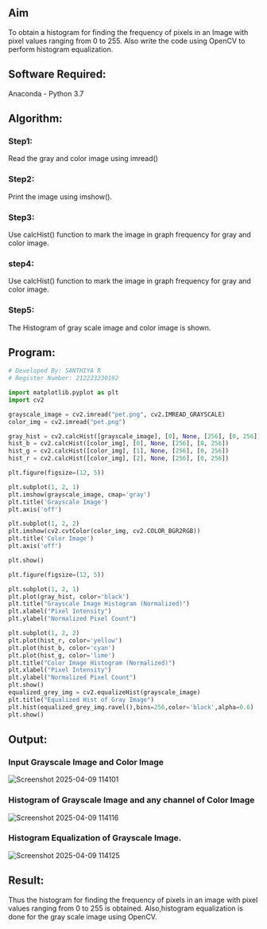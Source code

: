 ## Aim
To obtain a histogram for finding the frequency of pixels in an Image with pixel values ranging from 0 to 255. Also write the code using OpenCV to perform histogram equalization.

## Software Required:
Anaconda - Python 3.7

## Algorithm:
### Step1:
Read the gray and color image using imread()

### Step2:
Print the image using imshow().



### Step3:
Use calcHist() function to mark the image in graph frequency for gray and color image.

### step4:
Use calcHist() function to mark the image in graph frequency for gray and color image.

### Step5:
The Histogram of gray scale image and color image is shown.


## Program:
```python
# Developed By: SANTHIYA R
# Register Number: 212223230192

import matplotlib.pyplot as plt 
import cv2

grayscale_image = cv2.imread("pet.png", cv2.IMREAD_GRAYSCALE)
color_img = cv2.imread("pet.png")

gray_hist = cv2.calcHist([grayscale_image], [0], None, [256], [0, 256])
hist_b = cv2.calcHist([color_img], [0], None, [256], [0, 256])
hist_g = cv2.calcHist([color_img], [1], None, [256], [0, 256])
hist_r = cv2.calcHist([color_img], [2], None, [256], [0, 256])

plt.figure(figsize=(12, 5))

plt.subplot(1, 2, 1)
plt.imshow(grayscale_image, cmap='gray')
plt.title('Grayscale Image')
plt.axis('off')

plt.subplot(1, 2, 2)
plt.imshow(cv2.cvtColor(color_img, cv2.COLOR_BGR2RGB))
plt.title('Color Image')
plt.axis('off')

plt.show()

plt.figure(figsize=(12, 5))

plt.subplot(1, 2, 1)
plt.plot(gray_hist, color='black')
plt.title("Grayscale Image Histogram (Normalized)")
plt.xlabel("Pixel Intensity")
plt.ylabel("Normalized Pixel Count")

plt.subplot(1, 2, 2)
plt.plot(hist_r, color='yellow')
plt.plot(hist_b, color='cyan')
plt.plot(hist_g, color='lime')
plt.title("Color Image Histogram (Normalized)")
plt.xlabel("Pixel Intensity")
plt.ylabel("Normalized Pixel Count")
plt.show()
equalized_grey_img = cv2.equalizeHist(grayscale_image)
plt.title("Equalized Hist of Gray Image")
plt.hist(equalized_grey_img.ravel(),bins=256,color='black',alpha=0.6)
plt.show()
```
## Output:
### Input Grayscale Image and Color Image
![Screenshot 2025-04-09 114101](https://github.com/user-attachments/assets/32129e16-8a7d-4af4-ae37-ceea1d4a70a4)


### Histogram of Grayscale Image and any channel of Color Image

![Screenshot 2025-04-09 114116](https://github.com/user-attachments/assets/7756258d-931f-4891-a761-c022a9a8e67c)


### Histogram Equalization of Grayscale Image.

![Screenshot 2025-04-09 114125](https://github.com/user-attachments/assets/fbd2674b-56a6-4bfb-bdbd-12b86d76931d)



## Result: 
Thus the histogram for finding the frequency of pixels in an image with pixel values ranging from 0 to 255 is obtained. Also,histogram equalization is done for the gray scale image using OpenCV.
